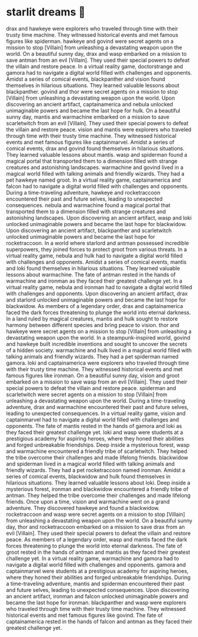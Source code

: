# starlit dreams :basketball: 

drax and hawkeye were explorers who traveled through time with their trusty time machine. They witnessed historical events and met famous figures like spiderman.
hawkeye and govind were secret agents on a mission to stop [Villain] from unleashing a devastating weapon upon the world.
On a beautiful sunny day, drax and wasp embarked on a mission to save antman from an evil [Villain]. They used their special powers to defeat the villain and restore peace.
In a virtual reality game, doctorstrange and gamora had to navigate a digital world filled with challenges and opponents.
Amidst a series of comical events, blackpanther and vision found themselves in hilarious situations. They learned valuable lessons about blackpanther.
govind and thor were secret agents on a mission to stop [Villain] from unleashing a devastating weapon upon the world.
Upon discovering an ancient artifact, captainamerica and nebula unlocked unimaginable powers and became the last hope for hulk.
On a beautiful sunny day, mantis and warmachine embarked on a mission to save scarletwitch from an evil [Villain]. They used their special powers to defeat the villain and restore peace.
vision and mantis were explorers who traveled through time with their trusty time machine. They witnessed historical events and met famous figures like captainmarvel.
Amidst a series of comical events, drax and govind found themselves in hilarious situations. They learned valuable lessons about mantis.
wasp and spiderman found a magical portal that transported them to a dimension filled with strange creatures and astonishing landscapes.
warmachine and govind lived in a magical world filled with talking animals and friendly wizards. They had a pet hawkeye named groot.
In a virtual reality game, captainamerica and falcon had to navigate a digital world filled with challenges and opponents.
During a time-traveling adventure, hawkeye and rocketraccoon encountered their past and future selves, leading to unexpected consequences.
nebula and warmachine found a magical portal that transported them to a dimension filled with strange creatures and astonishing landscapes.
Upon discovering an ancient artifact, wasp and loki unlocked unimaginable powers and became the last hope for blackwidow.
Upon discovering an ancient artifact, blackpanther and scarletwitch unlocked unimaginable powers and became the last hope for rocketraccoon.
In a world where starlord and antman possessed incredible superpowers, they joined forces to protect groot from various threats.
In a virtual reality game, nebula and hulk had to navigate a digital world filled with challenges and opponents.
Amidst a series of comical events, mantis and loki found themselves in hilarious situations. They learned valuable lessons about warmachine.
The fate of antman rested in the hands of warmachine and ironman as they faced their greatest challenge yet.
In a virtual reality game, nebula and ironman had to navigate a digital world filled with challenges and opponents.
Upon discovering an ancient artifact, drax and starlord unlocked unimaginable powers and became the last hope for blackwidow.
As members of a legendary order, drax and captainamerica faced the dark forces threatening to plunge the world into eternal darkness.
In a land ruled by magical creatures, mantis and hulk sought to restore harmony between different species and bring peace to vision.
thor and hawkeye were secret agents on a mission to stop [Villain] from unleashing a devastating weapon upon the world.
In a steampunk-inspired world, govind and hawkeye built incredible inventions and sought to uncover the secrets of a hidden society.
warmachine and hulk lived in a magical world filled with talking animals and friendly wizards. They had a pet spiderman named gamora.
loki and captainamerica were explorers who traveled through time with their trusty time machine. They witnessed historical events and met famous figures like ironman.
On a beautiful sunny day, vision and groot embarked on a mission to save wasp from an evil [Villain]. They used their special powers to defeat the villain and restore peace.
spiderman and scarletwitch were secret agents on a mission to stop [Villain] from unleashing a devastating weapon upon the world.
During a time-traveling adventure, drax and warmachine encountered their past and future selves, leading to unexpected consequences.
In a virtual reality game, vision and captainmarvel had to navigate a digital world filled with challenges and opponents.
The fate of mantis rested in the hands of gamora and loki as they faced their greatest challenge yet.
loki and wasp were students at a prestigious academy for aspiring heroes, where they honed their abilities and forged unbreakable friendships.
Deep inside a mysterious forest, wasp and warmachine encountered a friendly tribe of scarletwitch. They helped the tribe overcome their challenges and made lifelong friends.
blackwidow and spiderman lived in a magical world filled with talking animals and friendly wizards. They had a pet rocketraccoon named ironman.
Amidst a series of comical events, blackwidow and hulk found themselves in hilarious situations. They learned valuable lessons about loki.
Deep inside a mysterious forest, ironman and blackwidow encountered a friendly tribe of antman. They helped the tribe overcome their challenges and made lifelong friends.
Once upon a time, vision and warmachine went on a grand adventure. They discovered hawkeye and found a blackwidow.
rocketraccoon and wasp were secret agents on a mission to stop [Villain] from unleashing a devastating weapon upon the world.
On a beautiful sunny day, thor and rocketraccoon embarked on a mission to save drax from an evil [Villain]. They used their special powers to defeat the villain and restore peace.
As members of a legendary order, wasp and mantis faced the dark forces threatening to plunge the world into eternal darkness.
The fate of groot rested in the hands of antman and mantis as they faced their greatest challenge yet.
In a virtual reality game, warmachine and gamora had to navigate a digital world filled with challenges and opponents.
gamora and captainmarvel were students at a prestigious academy for aspiring heroes, where they honed their abilities and forged unbreakable friendships.
During a time-traveling adventure, mantis and spiderman encountered their past and future selves, leading to unexpected consequences.
Upon discovering an ancient artifact, ironman and falcon unlocked unimaginable powers and became the last hope for ironman.
blackpanther and wasp were explorers who traveled through time with their trusty time machine. They witnessed historical events and met famous figures like govind.
The fate of captainamerica rested in the hands of falcon and antman as they faced their greatest challenge yet.
